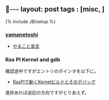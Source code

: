 ---
layout: post
tags : [misc, ]
---
{% include JB/setup %}

### [yamanetoshi](https://yamanetoshi.github.io/)

* [やること宣言](https://github.com/OkinawaDevOps/okinawadevops.github.com/issues/85)

### Ras PI Kernel and gdb

確認途中ですがエントリのポインタを以下に。

- [RasPIで動くKernelビルドとそのデバッグ](http://yamanetoshi.github.io/blog/2014/11/25/building-raspi-kernel-and-debugging/)

進捗あれば追記の方向ですがとりあえず。

